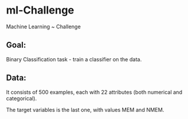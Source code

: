 # ml-Challenge
Machine Learning ~ Challenge



## Goal:
 
Binary Classification task - train a classifier on the data. 


## Data: 

It consists of 500 examples, each with 22 attributes (both numerical and categorical).

The target variables is the last one, with values MEM and NMEM. 
